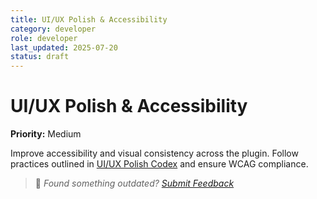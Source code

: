 ```yaml
---
title: UI/UX Polish & Accessibility
category: developer
role: developer
last_updated: 2025-07-20
status: draft
---
```

# UI/UX Polish & Accessibility

**Priority:** Medium

Improve accessibility and visual consistency across the plugin. Follow practices outlined in [UI/UX Polish Codex](../guides/developer/ui-ux-polish-codex.md) and ensure WCAG compliance.

> 💬 *Found something outdated? [Submit Feedback](../feedback.md)*
